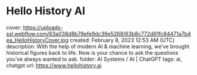 # Hello History AI

cover: https://uploads-ssl.webflow.com/63a038d8b78efe9dc39e5268/63b8c772d61fc84471a7b4ea_HelloHistoryCover.jpg
created: February 8, 2023 12:53 AM (UTC)
description: With the help of modern AI & machine learning, we’ve brought historical figures back to life. Now is your chance to ask the questions you’ve always wanted to ask.
folder: AI Systems / AI | ChatGPT
tags: ai, chatgpt
url: https://www.hellohistory.ai